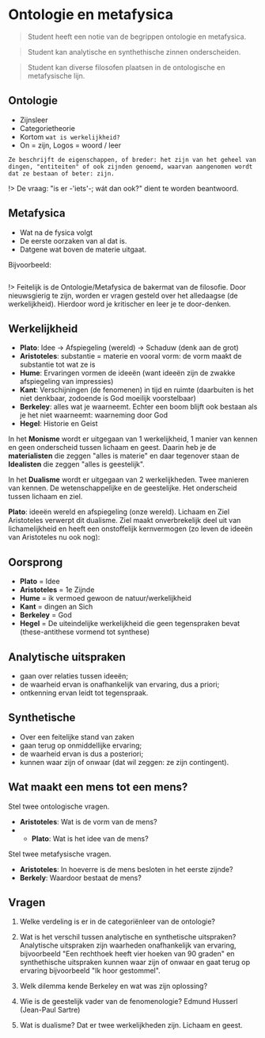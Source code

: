 # Ontologie en metafysica

> Student heeft een notie van de begrippen ontologie en metafysica.

> Student kan analytische en synthethische zinnen onderscheiden.

> Student kan diverse filosofen plaatsen in de ontologische en metafysische lijn.


## Ontologie
- Zijnsleer
- Categorietheorie
- Kortom `wat is werkelijkheid?`
- On = zijn, Logos = woord / leer

`Ze beschrijft de eigenschappen, of breder: het zijn van het geheel van dingen, "entiteiten" of ook zijnden genoemd, waarvan aangenomen wordt dat ze bestaan of beter: zijn.`

!> De vraag: "is er -'iets'-; wát dan ook?" dient te worden beantwoord.


## Metafysica 
- Wat na de fysica volgt
- De eerste oorzaken van al dat is.
- Datgene wat boven de materie uitgaat.

Bijvoorbeeld:
```

```

!> Feitelijk is de Ontologie/Metafysica de bakermat van de filosofie. Door nieuwsgierig te zijn, worden er vragen gesteld over het alledaagse (de werkelijkheid). Hierdoor word je kritischer en leer je te door-denken.


## Werkelijkheid
- __Plato__: Idee → Afspiegeling (wereld) → Schaduw (denk aan de grot)
- __Aristoteles__: substantie = materie en vooral vorm: de vorm maakt de substantie tot wat ze is
- __Hume__: Ervaringen vormen de ideeën (want ideeën zijn de zwakke afspiegeling van impressies)
- __Kant__: Verschijningen (de fenomenen) in tijd en ruimte (daarbuiten is het niet denkbaar, zodoende is God moeilijk voorstelbaar)
- __Berkeley__: alles wat je waarneemt. Echter een boom blijft ook bestaan als je het niet waarneemt: waarneming door God
- __Hegel__: Historie en Geist

In het __Monisme__ wordt er uitgegaan van 1 werkelijkheid, 1 manier van kennen en geen onderscheid tussen lichaam en geest. Daarin heb je de __materialisten__ die zeggen "alles is materie" en daar tegenover staan de __Idealisten__ die zeggen "alles is geestelijk". 

In het __Dualisme__ wordt er uitgegaan van 2 werkelijkheden. Twee manieren van kennen. De wetenschappelijke en de geestelijke. Het onderscheid tussen lichaam en ziel.

__Plato__: ideeën wereld en afspiegeling (onze wereld). Lichaam en Ziel
Aristoteles verwerpt dit dualisme. Ziel maakt onverbrekelijk deel uit van lichamelijkheid en heeft een onstoffelijk kernvermogen (zo leven de ideeën van Aristoteles nu ook nog): 

## Oorsprong
- __Plato__ = Idee
- __Aristoteles__ = 1e Zijnde
- __Hume__ = ik vermoed gewoon de natuur/werkelijkheid
- __Kant__ = dingen an Sich
- __Berkeley__ = God
- __Hegel__ =  De uiteindelijke werkelijkheid die geen tegenspraken bevat (these-antithese vormend tot synthese)

## Analytische uitspraken
- gaan over relaties tussen ideeën;
- de waarheid ervan is onafhankelijk van ervaring, dus a priori;
- ontkenning ervan leidt tot tegenspraak.

## Synthetische 
- Over een feitelijke stand van zaken
- gaan terug op onmiddellijke ervaring;
- de waarheid ervan is dus a posteriori;
- kunnen waar zijn of onwaar (dat wil zeggen: ze zijn contingent).


## Wat maakt een mens tot een mens?
Stel twee ontologische vragen.
- __Aristoteles__: Wat is de vorm van de mens?
- - __Plato__: Wat is het idee van de mens?

Stel twee metafysische vragen.
- __Aristoteles__: In hoeverre is de mens besloten in het eerste zijnde?
- __Berkely__: Waardoor bestaat de mens?

## Vragen
1. Welke verdeling is er in de categoriënleer van de ontologie?

2. Wat is het verschil tussen analytische en synthetische uitspraken?
Analytische uitspraken zijn waarheden onafhankelijk van ervaring, bijvoorbeeld "Een rechthoek heeft vier hoeken van 90 graden" en synthethische uitspraken kunnen waar zijn of onwaar en gaat terug op ervaring bijvoorbeeld "Ik hoor gestommel".

3. Welk dilemma kende Berkeley en wat was zijn oplossing?

4. Wie is de geestelijk vader van de fenomenologie?
Edmund Husserl (Jean-Paul Sartre)

5. Wat is dualisme?
Dat er twee werkelijkheden zijn. Lichaam en geest. 
